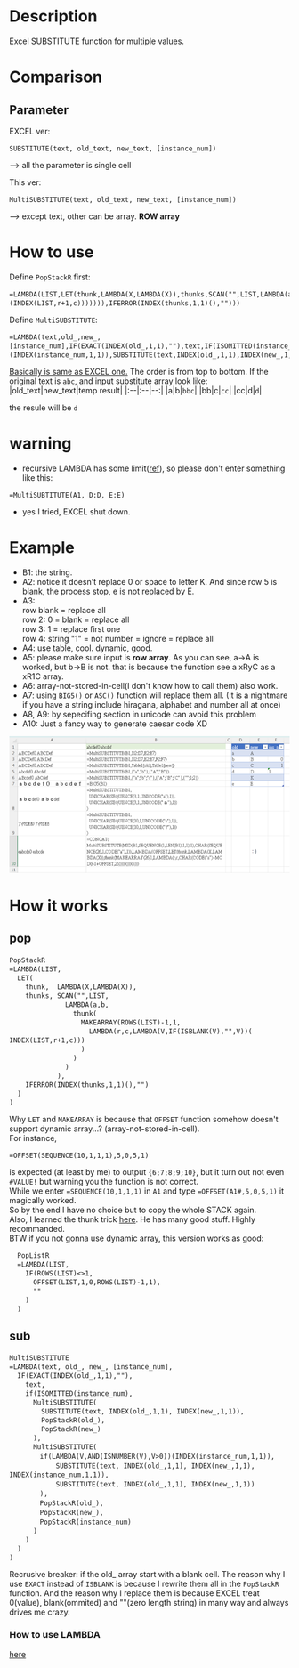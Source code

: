 # Description
Excel SUBSTITUTE function for multiple values.

# Comparison
## Parameter
EXCEL ver:
```
SUBSTITUTE(text, old_text, new_text, [instance_num])
```
--> all the parameter is single cell

This ver:
```
MultiSUBSTITUTE(text, old_text, new_text, [instance_num])
```
--> except text, other can be array. **ROW array**

# How to use
Define `PopStackR` first:
```
=LAMBDA(LIST,LET(thunk,LAMBDA(X,LAMBDA(X)),thunks,SCAN("",LIST,LAMBDA(a,b,thunk(MAKEARRAY(ROWS(LIST)-1,1,LAMBDA(r,c,LAMBDA(V,IF(ISBLANK(V),"",V))(INDEX(LIST,r+1,c))))))),IFERROR(INDEX(thunks,1,1)(),"")))
```
Define `MultiSUBSTITUTE`:
```
=LAMBDA(text,old_,new_,[instance_num],IF(EXACT(INDEX(old_,1,1),""),text,IF(ISOMITTED(instance_num),MultiSUBSTITUTE(SUBSTITUTE(text,INDEX(old_,1,1),INDEX(new_,1,1)),PopStackR(old_),PopStackR(new_)),MultiSUBSTITUTE(IF(LAMBDA(V,AND(ISNUMBER(V),V>0))(INDEX(instance_num,1,1)),SUBSTITUTE(text,INDEX(old_,1,1),INDEX(new_,1,1),INDEX(instance_num,1,1)),SUBSTITUTE(text,INDEX(old_,1,1),INDEX(new_,1,1))),PopStackR(old_),PopStackR(new_),PopStackR(instance_num)))))
```

[Basically is same as EXCEL one.](https://support.microsoft.com/en-gb/office/substitute-function-6434944e-a904-4336-a9b0-1e58df3bc332)
The order is from top to bottom. If the original text is `abc`, and input substitute array look like: 
|old_text|new_text|temp result|
|:--|:--|--:|
|a|b|`bbc`|
|bb|c|`cc`|
|cc|d|`d`|

the resule will be `d`

# warning
* recursive LAMBDA has some limit([ref](https://techcommunity.microsoft.com/t5/excel/lambda-functions-limit-of-iterations/m-p/2056256)), so please don't enter something like this:
```
=MultiSUBTITUTE(A1, D:D, E:E)
```
* yes I tried, EXCEL shut down.

# Example
* B1: the string.
* A2: notice it doesn't replace 0 or space to letter K. And since row 5 is blank, the process stop, e is not replaced by E.
* A3: <br>row blank = replace all<br>row 2: 0 = blank = replace all<br>row 3: 1 = replace first one <br>row 4: string "1" = not number = ignore = replace all
* A4: use table, cool. dynamic, good.
* A5: please make sure input is **row array**. As you can see, a->A is worked, but b->B is not. that is because the function see a xRyC as a xR1C array.
* A6: array-not-stored-in-cell(I don't know how to call them) also work.
* A7: using `BIG5()` or `ASC()` function will replace them all. (It is a nightmare if you have a string include hiragana, alphabet and number all at once)
* A8, A9: by sepecifing section in unicode can avoid this problem
* A10: Just a fancy way to generate caesar code XD
<img src="./Figure/MultiSUBSTITUTE_example.png">

# How it works
## pop
```
PopStackR
=LAMBDA(LIST,
  LET(
    thunk,  LAMBDA(X,LAMBDA(X)),
    thunks, SCAN("",LIST,
              LAMBDA(a,b,
                thunk(
                  MAKEARRAY(ROWS(LIST)-1,1,
                    LAMBDA(r,c,LAMBDA(V,IF(ISBLANK(V),"",V))( INDEX(LIST,r+1,c)))
                  )
                )
              )
            ),
    IFERROR(INDEX(thunks,1,1)(),"")
  )
)
```
Why `LET` and `MAKEARRAY` is because that `OFFSET` function somehow doesn't support dynamic array...? (array-not-stored-in-cell).<br>
For instance, 
```
=OFFSET(SEQUENCE(10,1,1,1),5,0,5,1)
```
is expected (at least by me) to output `{6;7;8;9;10}`, but it turn out not even `#VALUE!` but warning you the function is not correct.<br>
While we enter `=SEQUENCE(10,1,1,1)` in `A1` and type `=OFFSET(A1#,5,0,5,1)` it magically worked.<br>
So by the end I have no choice but to copy the whole STACK again.<br>
Also, I learned the thunk trick [here](https://www.flexyourdata.com/blog/what-is-a-thunk-in-an-excel-lambda-function/). He has many good stuff. Highly recommanded.<br>
BTW if you not gonna use dynamic array, this version works as good:
```
  PopListR
  =LAMBDA(LIST,
    IF(ROWS(LIST)<>1,
      OFFSET(LIST,1,0,ROWS(LIST)-1,1),
      ""
    )
  )
```
## sub
```
MultiSUBSTITUTE
=LAMBDA(text, old_, new_, [instance_num],
  IF(EXACT(INDEX(old_,1,1),""),
    text,
    if(ISOMITTED(instance_num),
      MultiSUBSTITUTE(
        SUBSTITUTE(text, INDEX(old_,1,1), INDEX(new_,1,1)),
        PopStackR(old_),
        PopStackR(new_)
      ),
      MultiSUBSTITUTE(
    　  if(LAMBDA(V,AND(ISNUMBER(V),V>0))(INDEX(instance_num,1,1)),
    　      SUBSTITUTE(text, INDEX(old_,1,1), INDEX(new_,1,1), INDEX(instance_num,1,1)),
    　      SUBSTITUTE(text, INDEX(old_,1,1), INDEX(new_,1,1))
    　  ),
    　  PopStackR(old_),
    　  PopStackR(new_),
    　  PopStackR(instance_num)
      )
    )
  )
)
```
Recrusive breaker: if the old_ array start with a blank cell. The reason why I use `EXACT` instead of `ISBLANK` is because I rewrite them all in the `PopStackR` function. And the reason why I replace them is because EXCEL treat 0(value), blank(ommited) and ""(zero length string) in many way and always drives me crazy.

### How to use LAMBDA
[here](https://support.microsoft.com/en-au/office/lambda-function-bd212d27-1cd1-4321-a34a-ccbf254b8b67)
